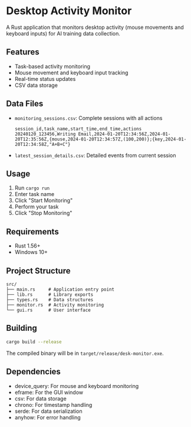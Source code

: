 # Desktop Activity Monitor

A Rust application that monitors desktop activity (mouse movements and keyboard inputs) for AI training data collection.

## Features

- Task-based activity monitoring
- Mouse movement and keyboard input tracking
- Real-time status updates
- CSV data storage

## Data Files

- `monitoring_sessions.csv`: Complete sessions with all actions

  ```csv
  session_id,task_name,start_time,end_time,actions
  20240120_123456,Writing Email,2024-01-20T12:34:56Z,2024-01-20T12:35:56Z,{mouse,2024-01-20T12:34:57Z,(100,200)};{key,2024-01-20T12:34:58Z,"A+B+C"}
  ```

- `latest_session_details.csv`: Detailed events from current session

## Usage

1. Run `cargo run`
2. Enter task name
3. Click "Start Monitoring"
4. Perform your task
5. Click "Stop Monitoring"

## Requirements

- Rust 1.56+
- Windows 10+

## Project Structure

```
src/
├── main.rs     # Application entry point
├── lib.rs      # Library exports
├── types.rs    # Data structures
├── monitor.rs  # Activity monitoring
└── gui.rs      # User interface
```

## Building

```bash
cargo build --release
```

The compiled binary will be in `target/release/desk-monitor.exe`.

## Dependencies

- device_query: For mouse and keyboard monitoring
- eframe: For the GUI window
- csv: For data storage
- chrono: For timestamp handling
- serde: For data serialization
- anyhow: For error handling
